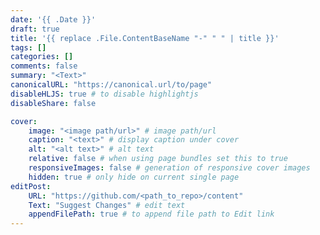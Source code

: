 ```yaml
---
date: '{{ .Date }}'
draft: true
title: '{{ replace .File.ContentBaseName "-" " " | title }}'
tags: []
categories: []
comments: false
summary: "<Text>"
canonicalURL: "https://canonical.url/to/page"
disableHLJS: true # to disable highlightjs
disableShare: false

cover:
    image: "<image path/url>" # image path/url
    caption: "<text>" # display caption under cover
    alt: "<alt text>" # alt text
    relative: false # when using page bundles set this to true
    responsiveImages: false # generation of responsive cover images
    hidden: true # only hide on current single page
editPost:
    URL: "https://github.com/<path_to_repo>/content"
    Text: "Suggest Changes" # edit text
    appendFilePath: true # to append file path to Edit link
---
```

